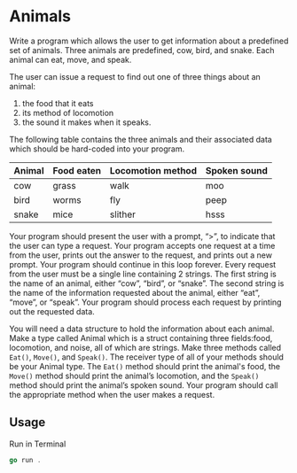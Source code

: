 # Animals

Write a program which allows the user to get information about a predefined set of animals. Three animals are predefined, cow, bird, and snake. Each animal can eat, move, and speak.

The user can issue a request to find out one of three things about an animal:
1) the food that it eats
2) its method of locomotion
3) the sound it makes when it speaks.

The following table contains the three animals and their associated data which should be hard-coded into your program.

| Animal  | Food eaten | Locomotion method | Spoken sound |
| :---    | :----      | :---              | :---         |
| cow     | grass      | walk              | moo          |
| bird    | worms      | fly               | peep         |
| snake   | mice       | slither           | hsss         |

Your program should present the user with a prompt, “>”, to indicate that the user can type a request. Your program accepts one request at a time from the user, prints out the answer to the request, and prints out a new prompt. Your program should continue in this loop forever. Every request from the user must be a single line containing 2 strings. The first string is the name of an animal, either “cow”, “bird”, or “snake”. The second string is the name of the information requested about the animal, either “eat”, “move”, or “speak”. Your program should process each request by printing out the requested data.

You will need a data structure to hold the information about each animal. Make a type called Animal which is a struct containing three fields:food, locomotion, and noise, all of which are strings. Make three methods called `Eat()`, `Move()`, and `Speak()`. The receiver type of all of your methods should be your Animal type. The `Eat()` method should print the animal's food, the `Move()` method should print the animal’s locomotion, and the `Speak()` method should print the animal’s spoken sound. Your program should call the appropriate method when the user makes a request.

## Usage

Run in Terminal

```go
go run .     
```
